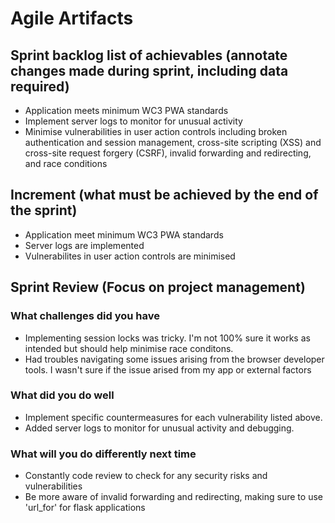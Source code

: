 # Agile Artifacts
## Sprint backlog list of achievables (annotate changes made during sprint, including data required) 
- Application meets minimum WC3 PWA standards   
- Implement server logs to monitor for unusual activity
- Minimise vulnerabilities in user action controls including broken authentication and session management, cross-site scripting (XSS) and cross-site request forgery (CSRF), invalid forwarding and redirecting, and race conditions  

## Increment (what must be achieved by the end of the sprint)
- Application meet minimum WC3 PWA standards
- Server logs are implemented 
- Vulnerabilites in user action controls are minimised 

## Sprint Review (Focus on project management)
### What challenges did you have
- Implementing session locks was tricky. I'm not 100% sure it works as intended but should help minimise race conditons. 
- Had troubles navigating some issues arising from the browser developer tools. I wasn't sure if the issue arised from my app or external factors 
### What did you do well
- Implement specific countermeasures for each vulnerability listed above.
- Added server logs to monitor for unusual activity and debugging.
### What will you do differently next time
- Constantly code review to check for any security risks and vulnerabilities 
- Be more aware of invalid forwarding and redirecting, making sure to use 'url_for' for flask applications

